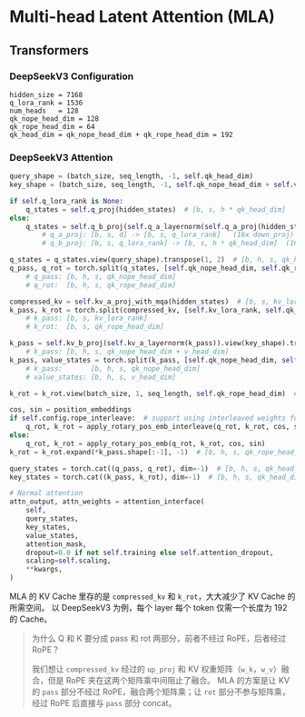 # Multi-head Latent Attention (MLA)

## Transformers

### DeepSeekV3 Configuration
```
hidden_size = 7168
q_lora_rank = 1536
num_heads   = 128
qk_nope_head_dim = 128
qk_rope_head_dim = 64
qk_head_dim = qk_nope_head_dim + qk_rope_head_dim = 192
```

### DeepSeekV3 Attention

```python
query_shape = (batch_size, seq_length, -1, self.qk_head_dim)
key_shape = (batch_size, seq_length, -1, self.qk_nope_head_dim + self.v_head_dim)

if self.q_lora_rank is None:
    q_states = self.q_proj(hidden_states)  # [b, s, h * qk_head_dim]
else:
    q_states = self.q_b_proj(self.q_a_layernorm(self.q_a_proj(hidden_states)))
        # q_a_proj: [b, s, d] -> [b, s, q_lora_rank]   (16x down_proj)
        # q_b_proj: [b, s, q_lora_rank] -> [b, s, h * qk_head_dim]  (16x up_proj)

q_states = q_states.view(query_shape).transpose(1, 2)  # [b, h, s, qk_head_dim]
q_pass, q_rot = torch.split(q_states, [self.qk_nope_head_dim, self.qk_rope_head_dim], dim=-1)
    # q_pass: [b, h, s, qk_nope_head_dim]
    # q_rot:  [b, h, s, qk_rope_head_dim]

compressed_kv = self.kv_a_proj_with_mqa(hidden_states)  # [b, s, kv_lora_rank + qk_rope_head_dim]
k_pass, k_rot = torch.split(compressed_kv, [self.kv_lora_rank, self.qk_rope_head_dim], dim=-1)
    # k_pass: [b, s, kv_lora_rank]
    # k_rot:  [b, s, qk_rope_head_dim]

k_pass = self.kv_b_proj(self.kv_a_layernorm(k_pass)).view(key_shape).transpose(1, 2)
    # k_pass: [b, h, s, qk_nope_head_dim + v_head_dim]
k_pass, value_states = torch.split(k_pass, [self.qk_nope_head_dim, self.v_head_dim], dim=-1)
    # k_pass:       [b, h, s, qk_nope_head_dim]
    # value_states: [b, h, s, v_head_dim]

k_rot = k_rot.view(batch_size, 1, seq_length, self.qk_rope_head_dim)  # [b, 1, s, qk_rope_head_dim]

cos, sin = position_embeddings
if self.config.rope_interleave:  # support using interleaved weights for efficiency
    q_rot, k_rot = apply_rotary_pos_emb_interleave(q_rot, k_rot, cos, sin)
else:
    q_rot, k_rot = apply_rotary_pos_emb(q_rot, k_rot, cos, sin)
k_rot = k_rot.expand(*k_pass.shape[:-1], -1)  # [b, h, s, qk_rope_head_dim]

query_states = torch.cat((q_pass, q_rot), dim=-1)  # [b, h, s, qk_head_dim]
key_states = torch.cat((k_pass, k_rot), dim=-1)  # [b, h, s, qk_head_dim]

# Normal attention
attn_output, attn_weights = attention_interface(
    self,
    query_states,
    key_states,
    value_states,
    attention_mask,
    dropout=0.0 if not self.training else self.attention_dropout,
    scaling=self.scaling,
    **kwargs,
)
```

MLA 的 KV Cache 里存的是 `compressed_kv` 和 `k_rot`，大大减少了 KV Cache 的所需空间。
以 DeepSeekV3 为例，每个 layer 每个 token 仅需一个长度为 192 的 Cache。

> 为什么 Q 和 K 要分成 pass 和 rot 两部分，前者不经过 RoPE，后者经过 RoPE？
>
> 我们想让 `compressed_kv` 经过的 `up_proj` 和 KV 权重矩阵（`w_k`，`w_v`）融合，但是 RoPE 夹在这两个矩阵乘中间阻止了融合。
> MLA 的方案是让 KV 的 `pass` 部分不经过 RoPE，融合两个矩阵乘；让 `rot` 部分不参与矩阵乘，经过 RoPE 后直接与 `pass` 部分 concat。
